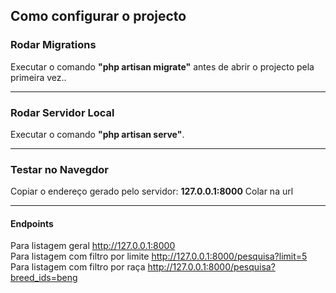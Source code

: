 ## Como configurar o projecto

### Rodar Migrations

Executar o comando <b>"php artisan migrate"</b> antes de abrir o projecto pela primeira vez..

<hr>


### Rodar Servidor Local

Executar o comando <b>"php artisan serve"</b>.

<hr>


### Testar no Navegdor

Copiar o endereço gerado pelo servidor: <b>127.0.0.1:8000</b>
Colar na url 

<hr>

#### Endpoints 

Para listagem geral http://127.0.0.1:8000 <br>
Para listagem com filtro por limite http://127.0.0.1:8000/pesquisa?limit=5 <br>
Para listagem com filtro por raça http://127.0.0.1:8000/pesquisa?breed_ids=beng